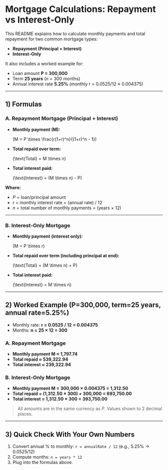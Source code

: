 # Mortgage Calculations: Repayment vs Interest‑Only

This README explains how to calculate monthly payments and total repayment for two common mortgage types:

- **Repayment (Principal + Interest)**
- **Interest‑Only**

It also includes a worked example for:

- Loan amount **P = 300,000**
- Term **25 years** (n = 300 months)
- Annual interest rate **5.25%** (monthly r = 0.0525/12 ≈ 0.004375)

---

## 1) Formulas

### A. Repayment Mortgage (Principal + Interest)

- **Monthly payment (M):**

  \(M = P \times \frac{r(1+r)^n}{(1+r)^n - 1}\)

- **Total repaid over term:**

  \(\text{Total} = M \times n\)

- **Total interest paid:**

  \(\text{Interest} = (M \times n) - P\)

**Where:**

- *P* = loan/principal amount
- *r* = monthly interest rate = (annual rate) / 12
- *n* = total number of monthly payments = (years × 12)

---

### B. Interest‑Only Mortgage

- **Monthly payment (interest only):**

  \(M = P \times r\)

- **Total repaid over term (including principal at end):**

  \(\text{Total} = (M \times n) + P\)

- **Total interest paid:**

  \(\text{Interest} = M \times n\)

---

## 2) Worked Example (P=300,000, term=25 years, annual rate=5.25%)

- Monthly rate: **r = 0.0525 / 12 = 0.004375**
- Months: **n = 25 × 12 = 300**

### A. Repayment Mortgage

- **Monthly payment M ≈ 1,797.74**
- **Total repaid ≈ 539,322.94**
- **Total interest ≈ 239,322.94**

### B. Interest‑Only Mortgage

- **Monthly payment M = 300,000 × 0.004375 = 1,312.50**
- **Total repaid = (1,312.50 × 300) + 300,000 = 693,750.00**
- **Total interest = 1,312.50 × 300 = 393,750.00**

> All amounts are in the same currency as *P*. Values shown to 2 decimal places.

---

## 3) Quick Check With Your Own Numbers

1. Convert annual % to monthly: `r = annualRate / 12` (e.g., 5.25% → 0.0525/12)
2. Compute months: `n = years * 12`
3. Plug into the formulas above.

